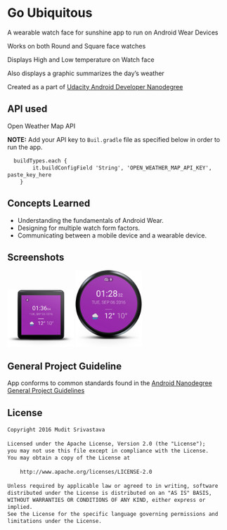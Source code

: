 # Go Ubiquitous
A wearable watch face for sunshine app to run on Android Wear Devices

Works on both Round and Square face watches

Displays High and Low temperature on Watch face 

Also displays a graphic summarizes the day’s weather 

Created as a part of [Udacity Android Developer Nanodegree](https://www.udacity.com/course/android-developer-nanodegree-by-google--nd801)

## API used
Open Weather Map API

__NOTE:__ Add your API key to ``` Buil.gradle ``` file as specified below in order to run the app.
```
  buildTypes.each {
        it.buildConfigField 'String', 'OPEN_WEATHER_MAP_API_KEY', paste_key_here
    }

```
## Concepts Learned

- Understanding the fundamentals of Android Wear.
- Designing for multiple watch form factors.
- Communicating between a mobile device and a wearable device.

## Screenshots

<img width="30%" src="https://github.com/MuditSri-2908/Go-Ubiquitous/blob/master/Screenshots/device-2016-09-06-013714.png"/>
<img width="30%" src="https://github.com/MuditSri-2908/Go-Ubiquitous/blob/master/Screenshots/device-2016-09-06-012957.png"/>


## General Project Guideline
App conforms to common standards found in the [Android Nanodegree General Project Guidelines](http://udacity.github.io/android-nanodegree-guidelines/core.html)

## License

```
Copyright 2016 Mudit Srivastava

Licensed under the Apache License, Version 2.0 (the "License");
you may not use this file except in compliance with the License.
You may obtain a copy of the License at

    http://www.apache.org/licenses/LICENSE-2.0

Unless required by applicable law or agreed to in writing, software
distributed under the License is distributed on an "AS IS" BASIS,
WITHOUT WARRANTIES OR CONDITIONS OF ANY KIND, either express or implied.
See the License for the specific language governing permissions and
limitations under the License.
```
